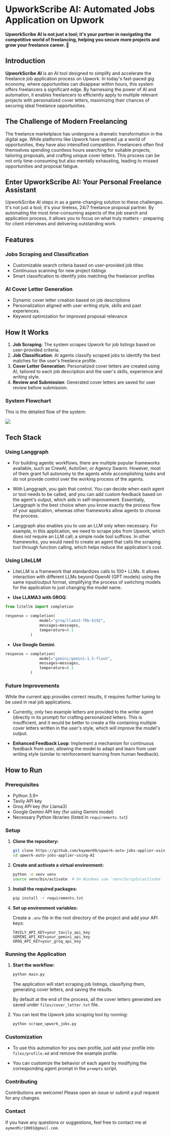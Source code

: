 <!--
  Title: UpworkScribe AI: Automated Jobs Application on Upwork
  Description: UpworkScribe AI is an innovative, AI tool designed to automate and optimize the job application process on Upwork, enabling freelancers to efficiently apply to multiple relevant projects with personalized cover letters.
  Author: Aymen Mir
  Keywords: Langgraph, litellm, LLAMA3, Upwork automation, automated job applications, AI cover letter generator, job scraping, freelance tools
-->

# UpworkScribe AI: Automated Jobs Application on Upwork

**UpworkScribe AI is not just a tool; it's your partner in navigating the competitive world of freelancing, helping you secure more projects and grow your freelance career. 🚀**

## Introduction

**UpworkScribe AI** is an AI tool designed to simplify and accelerate the freelance job application process on Upwork. In today's fast-paced gig economy, where opportunities can disappear within hours, this system offers freelancers a significant edge. By harnessing the power of AI and automation, it enables freelancers to efficiently apply to multiple relevant projects with personalized cover letters, maximizing their chances of securing ideal freelance opportunities.

## The Challenge of Modern Freelancing

The freelance marketplace has undergone a dramatic transformation in the digital age. While platforms like Upwork have opened up a world of opportunities, they have also intensified competition. Freelancers often find themselves spending countless hours searching for suitable projects, tailoring proposals, and crafting unique cover letters. This process can be not only time-consuming but also mentally exhausting, leading to missed opportunities and proposal fatigue.

## Enter UpworkScribe AI: Your Personal Freelance Assistant

UpworkScribe AI steps in as a game-changing solution to these challenges. It's not just a tool; it's your tireless, 24/7 freelance proposal partner. By automating the most time-consuming aspects of the job search and application process, it allows you to focus on what truly matters - preparing for client interviews and delivering outstanding work.

## Features

### Jobs Scraping and Classification

- Customizable search criteria based on user-provided job titles
- Continuous scanning for new project listings
- Smart classification to identify jobs matching the freelancer profiles

### AI Cover Letter Generation

- Dynamic cover letter creation based on job descriptions
- Personalization aligned with user writing style, skills and past experiences.
- Keyword optimization for improved proposal relevance

## How It Works

1. **Job Scraping**: The system scrapes Upwork for job listings based on user-provided criteria.
2. **Job Classification**: AI agents classify scraped jobs to identify the best matches for the user's freelance profile.
3. **Cover Letter Generation**: Personalized cover letters are created using AI, tailored to each job description and the user's skills, experience and writing style.
4. **Review and Submission**: Generated cover letters are saved for user review before submission.

### System Flowchart

This is the detailed flow of the system:

[![](https://mermaid.ink/img/pako:eNqdk0FvozAQhf-K5UirrZRI0eaScKiUQBulaquqNOoBejB4CFbARrZJWiX57x0H0tJbFw54Bt735hnhA00VB-rRjWZVTl6CWBK85tHagCYrWdX2jYxG18c7lZAXYQs4ksVf14QpEqCvGmBxFj2zPXHv7oWxQm7MkfgH1_sFM0ZkAi1b_w1Ie2pq_4w-MJvmwB2OWBD5aofqe7AWl1ctcOmgb110Lcsf8E0UCJMyzVtVc79ttvSkVSYKaDblfDEnCe2H21jQ1QdnxRIkaGbRuxsIhyyjZ9gJ2JM_JGQ7aEctz9C8qjSq-ZGsorBOSmGJVWRd7ZXe_hA-AnBDnJERSjYBYtkojMtE5gTTFt4gm2VDY7XagjeYTqdtPdoLbnPvX_U-TFWhtDcYj8ddfNHiSfKNTyaT3-L-ZXqS9MGDy_SsF37T4pzzPvjtJXw264Mvv758L3zV4rP_mU6HtARdMsHxRB6cXUxtDiXE1MOSM72NaSxPqGO1VeGHTKlndQ1DqlW9yamXscJgV1ccf9pAMDzWZfv09AkL_EYn?type=png)](https://mermaid.live/edit#pako:eNqdk0FvozAQhf-K5UirrZRI0eaScKiUQBulaquqNOoBejB4CFbARrZJWiX57x0H0tJbFw54Bt735hnhA00VB-rRjWZVTl6CWBK85tHagCYrWdX2jYxG18c7lZAXYQs4ksVf14QpEqCvGmBxFj2zPXHv7oWxQm7MkfgH1_sFM0ZkAi1b_w1Ie2pq_4w-MJvmwB2OWBD5aofqe7AWl1ctcOmgb110Lcsf8E0UCJMyzVtVc79ttvSkVSYKaDblfDEnCe2H21jQ1QdnxRIkaGbRuxsIhyyjZ9gJ2JM_JGQ7aEctz9C8qjSq-ZGsorBOSmGJVWRd7ZXe_hA-AnBDnJERSjYBYtkojMtE5gTTFt4gm2VDY7XagjeYTqdtPdoLbnPvX_U-TFWhtDcYj8ddfNHiSfKNTyaT3-L-ZXqS9MGDy_SsF37T4pzzPvjtJXw264Mvv758L3zV4rP_mU6HtARdMsHxRB6cXUxtDiXE1MOSM72NaSxPqGO1VeGHTKlndQ1DqlW9yamXscJgV1ccf9pAMDzWZfv09AkL_EYn)

## Tech Stack

### **Using Langgraph** 

- For building agentic workflows, there are multiple popular frameworks available, such as CrewAI, AutoGen, or Agency Swarm. However, most of them grant full autonomy to the agents while accomplishing tasks and do not provide control over the working process of the agents.

- With Langgraph, you gain that control. You can decide when each agent or tool needs to be called, and you can add custom feedback based on the agent's output, which aids in self-improvement. Essentially, Langgraph is the best choice when you know exactly the process flow of your application, whereas other frameworks allow agents to choose the process.

- Langgraph also enables you to use an LLM only when necessary. For example, in this application, we need to scrape jobs from Upwork, which does not require an LLM call; a simple node tool suffices. In other frameworks, you would need to create an agent that calls the scraping tool through function calling, which helps reduce the application's cost.

### **Using LiteLLM** 

- LiteLLM is a framework that standardizes calls to 100+ LLMs. It allows interaction with different LLMs beyond OpenAI (GPT models) using the same input/output format, simplifying the process of switching models for the application to just changing the model name.

* **Use LLAMA3 with GROQ**:
  
```python
from litellm import completion

response = completion(
               model="groq/llama3-70b-8192",
               messages=messages,
               temperature=0.1
           )
```

* **Use Google Gemini**:
  
```python
response = completion(
               model="gemini/gemini-1.5-flash",
               messages=messages,
               temperature=0.1
           )
```

### **Future Improvements** 

While the current app provides correct results, it requires further tuning to be used in real job applications.

- Currently, only two example letters are provided to the writer agent (directly in its prompt) for crafting personalized letters. This is insufficient, and it would be better to create a file containing multiple cover letters written in the user's style, which will improve the model's output.

- **Enhanced Feedback Loop**: Implement a mechanism for continuous feedback from user, allowing the model to adapt and learn from user writing style (similar to reinforcement learning from human feedback).

## How to Run

### Prerequisites

- Python 3.9+
- Tavily API key
- Groq API key (for Llama3)
- Google Gemini API key (for using Gemini model)
- Necessary Python libraries (listed in `requirements.txt`)

### Setup

1. **Clone the repository:**

   ```sh
   git clone https://github.com/kaymen99/upwork-auto-jobs-applier-using-AI.git
   cd upwork-auto-jobs-applier-using-AI
   ```

2. **Create and activate a virtual environment:**

   ```sh
   python -m venv venv
   source venv/bin/activate  # On Windows use `venv\Scripts\activate`
   ```

3. **Install the required packages:**

   ```sh
   pip install -r requirements.txt
   ```

4. **Set up environment variables:**

   Create a `.env` file in the root directory of the project and add your API keys:

   ```env
   TAVILY_API_KEY=your_tavily_api_key
   GEMINI_API_KEY=your_gemini_api_key
   GROQ_API_KEY=your_groq_api_key
   ```

### Running the Application

1. **Start the workflow:**

   ```sh
   python main.py
   ```

   The application will start scraping job listings, classifying them, generating cover letters, and saving the results.
   
   By default at the end of the process, all the cover letters generated are saved under `files/cover_letter.txt` file.

3. You can test the Upwork jobs scraping tool by running:
   ```sh
   python scrape_upwork_jobs.py
   ```

### Customization

* To use this automation for you own profile, just add your profile into `files/profile.md` and remove the example profile.

* You can customize the behavior of each agent by modifying the corresponding agent prompt in the `prompts` script.

### Contributing

Contributions are welcome! Please open an issue or submit a pull request for any changes.

### Contact

If you have any questions or suggestions, feel free to contact me at `aymenMir10001@gmail.com`.